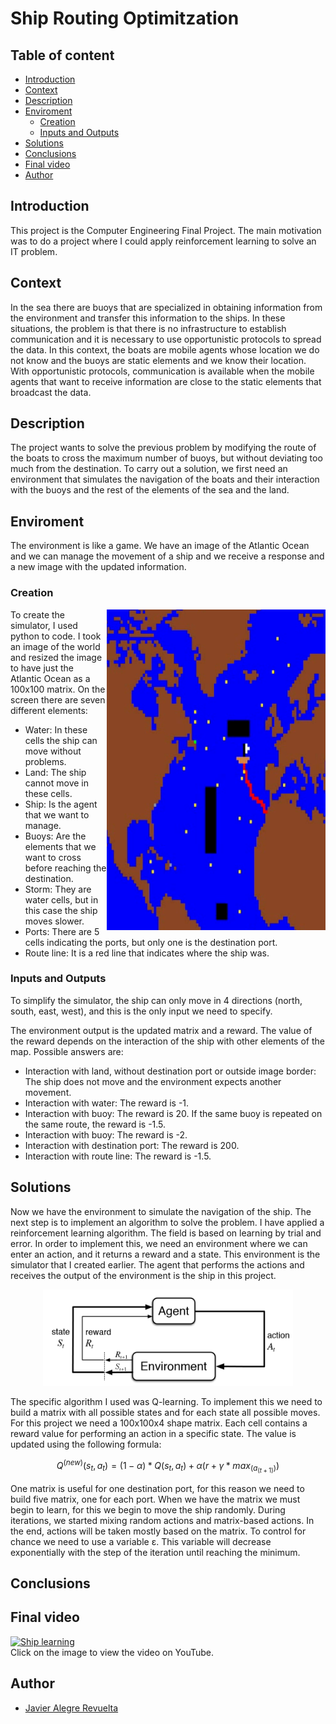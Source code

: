 # Ship Routing Optimitzation

## Table of content

* [Introduction](#introduction)
* [Context](#context)
* [Description](#description)
* [Enviroment](#enviroment)
    * [Creation](#creation)
    * [Inputs and Outputs](#inputs-and-outputs)
* [Solutions](#solutions)
* [Conclusions](#conclusions)
* [Final video](#final-video)
* [Author](#author)

## Introduction
This project is the Computer Engineering Final Project. The main motivation was to do a project where I could apply reinforcement learning to solve an IT problem.

## Context
In the sea there are buoys that are specialized in obtaining information from the environment and transfer this information to the ships. In these situations, the problem is that there is no infrastructure to establish communication and it is necessary to use opportunistic protocols to spread the data. In this context, the boats are mobile agents whose location we do not know and the buoys are static elements and we know their location. With opportunistic protocols, communication is available when the mobile agents that want to receive information are close to the static elements that broadcast the data.

## Description
The project wants to solve the previous problem by modifying the route of the boats to cross the maximum number of buoys, but without deviating too much from the destination. To carry out a solution, we first need an environment that simulates the navigation of the boats and their interaction with the buoys and the rest of the elements of the sea and the land.

## Enviroment
The environment is like a game. We have an image of the Atlantic Ocean and we can manage the movement of a ship and we receive a response and a new image with the updated information.

### Creation
<img src="https://github.com/Javier-21/Ship_Routing_Optimitzation/blob/master/rsc/map_enviroment.png" align="right" width="350" alt="Enviroment map"/>

To create the simulator, I used python to code. I took an image of the world and resized the image to have just the Atlantic Ocean as a 100x100 matrix. On the screen there are seven different elements:
* Water: In these cells the ship can move without problems.
* Land: The ship cannot move in these cells.
* Ship: Is the agent that we want to manage.
* Buoys: Are the elements that we want to cross before reaching the destination.
* Storm: They are water cells, but in this case the ship moves slower.
* Ports: There are 5 cells indicating the ports, but only one is the destination port.
* Route line: It is a red line that indicates where the ship was.

### Inputs and Outputs
To simplify the simulator, the ship can only move in 4 directions (north, south, east, west), and this is the only input we need to specify.

The environment output is the updated matrix and a reward. The value of the reward depends on the interaction of the ship with other elements of the map. Possible answers are:
* Interaction with land, without destination port or outside image border: The ship does not move and the environment expects another movement.
* Interaction with water: The reward is -1.
* Interaction with buoy: The reward is 20. If the same buoy is repeated on the same route, the reward is -1.5.
* Interaction with buoy: The reward is -2.
* Interaction with destination port: The reward is 200.
* Interaction with route line: The reward is -1.5.

## Solutions
Now we have the environment to simulate the navigation of the ship. The next step is to implement an algorithm to solve the problem. I have applied a reinforcement learning algorithm. The field is based on learning by trial and error. In order to implement this, we need an environment where we can enter an action, and it returns a reward and a state. This environment is the simulator that I created earlier. The agent that performs the actions and receives the output of the environment is the ship in this project.

<p align="center">
<img src="https://github.com/Javier-21/Ship_Routing_Optimitzation/blob/master/rsc/rl_image.png" width="400" alt="Reinforcement learning"/>
</p>

The specific algorithm I used was Q-learning. To implement this we need to build a matrix with all possible states and for each state all possible moves. For this project we need a 100x100x4 shape matrix. Each cell contains a reward value for performing an action in a specific state. The value is updated using the following formula:

$$ Q^(new)(s_t, a_t) = (1-α)*Q(s_t, a_t)+α(r+γ*max_(a_(t+1))) $$

One matrix is useful for one destination port, for this reason we need to build five matrix, one for each port. When we have the matrix we must begin to learn, for this we begin to move the ship randomly. During iterations, we started mixing random actions and matrix-based actions. In the end, actions will be taken mostly based on the matrix. To control for chance we need to use a variable ε. This variable will decrease exponentially with the step of the iteration until reaching the minimum.

## Conclusions

## Final video
[![Ship learning](https://img.youtube.com/vi/wj3ZSi1u1rY/0.jpg)](https://www.youtube.com/watch?v=wj3ZSi1u1rY)
<br/>
Click on the image to view the video on YouTube.

## Author
- [Javier Alegre Revuelta](https://github.com/Javier-21)
